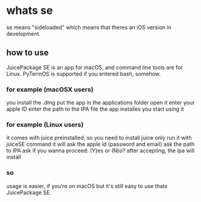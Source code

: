 # whats se
se means "sideloaded" which means that theres an iOS version in development.
## how to use
JuicePackage SE is an app for macOS, and command line tools are for Linux. PyTermOS is supported if you entered bash, somehow.
### for example (macOSX users)
you install the .dmg
put the app in the applications folder
open it
enter your apple ID
enter the path to the IPA file
the app installes
you start using it
### for example (Linux users)
it comes with juice preinstalled, so you need to install juice only
run it with juiceSE command
it will ask the apple id (password and email)
ask the path to IPA
ask if you wanna proceed: (Y)es or (N)o?
after accepting, the ipa will install
### so
usage is easier, if you're on macOS
but it's still easy to use
thats JuicePackage SE.

